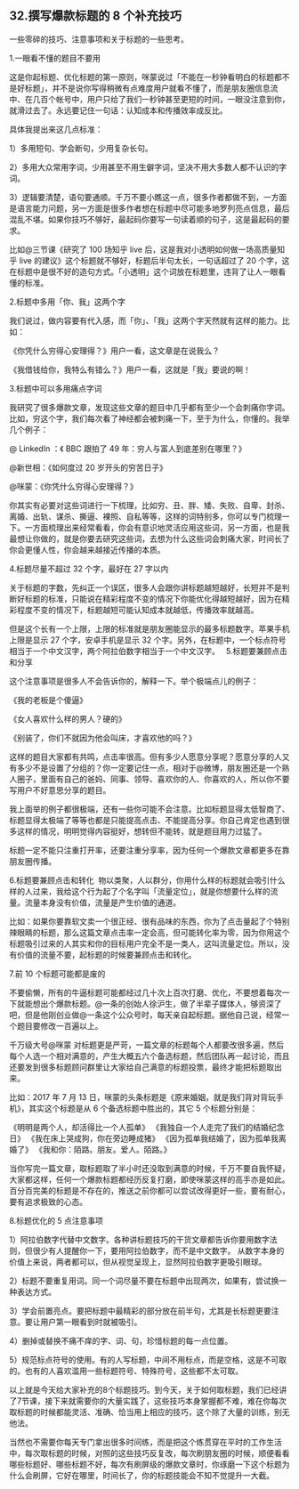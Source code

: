 ## 32.撰写爆款标题的 8 个补充技巧
一些零碎的技巧、注意事项和关于标题的一些思考。 


1.一眼看不懂的题目不要用


这是你起标题、优化标题的第一原则，咪蒙说过「不能在一秒钟看明白的标题都不是好标题」，并不是说你写得稍微有点难度用户就看不懂了，而是朋友圈信息流中、在几百个帐号中，用户只给了我们一秒钟甚至更短的时间，一眼没注意到你，就滑过去了。永远要记住一句话：认知成本和传播效率成反比。


具体我提出来这几点标准：


1）多用短句、学会断句，少用复杂长句。


2）多用大众常用字词，少用甚至不用生僻字词，坚决不用大多数人都不认识的字词。


3）逻辑要清楚，语句要通顺。千万不要小瞧这一点，很多作者都做不到，一方面是语言能力问题，另一方面是很多作者想在标题中尽可能多地罗列亮点信息，最后混乱不堪。如果你技巧不够好，最起码你要写一句读着顺的句子，这是最起码的要求。


比如@三节课《研究了 100 场知乎 live 后，这是我对小透明如何做一场高质量知乎 live 的建议》这个标题就不够好，标题后半句太长，一句话超过了 20 个字，这在标题中是很不好的造句方式。「小透明」这个词放在标题里，违背了让人一眼看懂的标准。


2.标题中多用「你、我」这两个字


我们说过，做内容要有代入感，而「你」、「我」这两个字天然就有这样的能力。比如：


《你凭什么穷得心安理得？》用户一看，这文章是在说我么？


《我借钱给你，我特么有错么？》用户一看，这就是「我」要说的啊！


3.标题中可以多用痛点字词


我研究了很多爆款文章，发现这些文章的题目中几乎都有至少一个会刺痛你字词。比如，穷这个字，我们每次看了神经都会被刺痛一下，至于为什么，你懂的。我举几个例子：


@ LinkedIn ：《 BBC 跟拍了 49 年：穷人与富人到底差别在哪里？》


@新世相：《如何度过 20 岁开头的穷苦日子》


@咪蒙：《你凭什么穷得心安理得？》


你其实有必要对这些词进行一下梳理，比如穷、丑、胖、矮、失败、自卑、封杀、离婚、出轨、谋杀、撕逼、裸照、自私等等，这样的词特别多，你可以专门梳理一下。一方面梳理出来经常看看，你会有意识地灵活应用这些词，另一方面，也是我最想让你做的，就是你要去研究这些词，去想为什么这些词会刺痛大家，时间长了你会更懂人性，你会越来越接近传播的本质。 


4.标题尽量不超过 32 个字，最好在 27 字以内


关于标题的字数，先纠正一个误区，很多人会跟你讲标题越短越好，长短并不是判断好标题的标准，只能说在精彩程度不变的情况下你能优化得越短越好，因为在精彩程度不变的情况下，标题越短可能认知成本就越低，传播效率就越高。


但是这个长有一个上限，上限的标准就是朋友圈能显示的最多标题数字。苹果手机上限是显示 27 个字，安卓手机是显示 32 个字。另外，在标题中，一个标点符号相当于一个中文汉字，两个阿拉伯数字相当于一个中文汉字。
 
5.标题要兼顾点击和分享


这个注意事项是很多人不会告诉你的，解释一下。举个极端点儿的例子：


《我的老板是个傻逼》


《女人喜欢什么样的男人？硬的》


《别装了，你们不就因为他会叫床，才喜欢他的吗？》 


这样的题目大家都有共鸣，点击率很高。但有多少人愿意分享呢？愿意分享的人又有多少不是设置了分组的？你一定要记住一点，相对于@微博，朋友圈还是一个熟人圈子，里面有自己的爸妈、同事、领导、喜欢你的人、你喜欢的人，所以你不要写用户不好意思分享的题目。


我上面举的例子都很极端，还有一些你可能不会注意。比如标题显得太低智商了、标题显得太极端了等等也都是只能提高点击、不能提高分享。你自己肯定也遇到很多这样的情况，明明觉得内容挺好，想转但不能转，就是题目用力过猛了。 


标题一定不能只注重打开率，还要注重分享率，因为任何一个爆款文章都更多在靠朋友圈传播。


6.标题要兼顾点击和转化 
物以类聚，人以群分，你用什么样的标题就会吸引什么样的人过来，我给这个行为起了个名字叫「流量定位」，就是你想要什么样的流量。流量本身没有价值，流量是产生价值的通道。


比如：如果你要靠软文卖一个很正经、很有品味的东西，你为了点击量起了个特别辣眼睛的标题，那么这篇文章点击率一定会高，但可能转化率为零，因为你用这个标题吸引过来的人其实和你的目标用户完全不是一类人，这叫流量定位。所以，没有价值的流量不要，起标题的时候要兼顾点击和转化。


7.前 10 个标题可能都是废的


不要偷懒，所有的牛逼标题可能都经过几十次上百次打磨、优化，不要想着每次一下就能想出个爆款标题。@一条的创始人徐沪生，做了半辈子媒体人，够资深了吧，但是他刚创业做@一条这个公众号时，每天亲自起标题。据他自己说，经常一个题目要修改一百遍以上。 


千万级大号@咪蒙 对标题更是严苛，一篇文章的标题每个人都要改很多遍，然后每个人选一个相对满意的，产生大概五六个备选标题，然后团队再一起讨论，而且还要发到很多标题顾问群里让大家给自己满意的标题投票，最终才能把标题取出来。


比如：2017 年 7 月 13 日，咪蒙的头条标题是《原来婚姻，就是我们背对背玩手机》，其实这个标题是从 6 个备选标题中胜出的，其它 5 个标题分别是：


《明明是两个人，却活得比一个人孤单》
《我独自一个人走完了我们的结婚纪念日》
《我在床上哭成狗，你在旁边睡成猪》
《因为孤单我结婚了，因为孤单我离婚了》
《我和你：陌路。朋友。爱人。陌路。》


当你写完一篇文章，取标题取了半小时还没取到满意的时候，千万不要自我怀疑，大家都这样，任何一个爆款标题都经历反复打磨，即使咪蒙这样的高手亦是如此。百分百完美的标题是不存在的，推送之前你都可以尝试改得更好一些，要有耐心，要有追求极致的心态。


8.标题优化的 5 点注意事项


1）阿拉伯数字代替中文数字。各种讲标题技巧的干货文章都告诉你要用数字法则，但很少有人提醒你一下，要用阿拉伯数字，而不是中文数字。 从数字本身的价值上来说，两者都可以，但从视觉呈现上，显然阿拉伯数字更吸引眼球。 


2）标题不要重复用词。同一个词尽量不要在标题中出现两次，如果有，尝试换一种表达方式。 


3）学会前置亮点。要把标题中最精彩的部分放在前半句，尤其是长标题更要注意。要让用户第一眼看到时就被吸引。


4）删掉或替换不痛不痒的字、词、句，珍惜标题的每一点位置。


5）规范标点符号的使用。有的人写标题，中间不用标点，而是空格，这是不可取的。也有的人喜欢滥用一些标题符号、特殊符号，这些都不太可取。 


以上就是今天给大家补充的8个标题技巧。到今天，关于如何取标题，我们已经讲了7节课，接下来就需要你的大量实践了，这些技巧本身掌握都不难，难在你每次取标题的时候都能灵活、准确、恰当用上相应的技巧，这个除了大量的训练，别无他法。


当然也不需要你每天专门拿出很多时间练，而是把这个练贯穿在平时的工作生活中，每次取标题的时候，对照的这些技巧反复改，每次刷朋友圈的时候，顺便看看哪些标题好、哪些标题不好，每次有刷屏级的爆款文章时，你琢磨一下这个标题为什么会刷屏，它好在哪里，时间长了，你的标题技能会不知不觉提升一大截。


